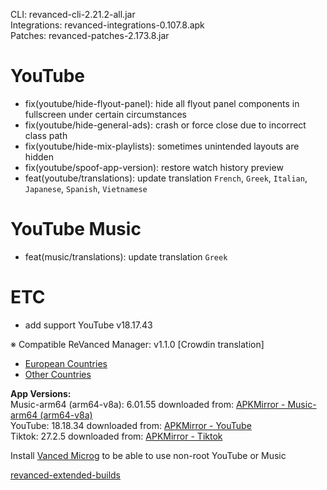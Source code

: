 CLI: revanced-cli-2.21.2-all.jar  
Integrations: revanced-integrations-0.107.8.apk  
Patches: revanced-patches-2.173.8.jar  

YouTube
==
- fix(youtube/hide-flyout-panel): hide all flyout panel components in fullscreen under certain circumstances
- fix(youtube/hide-general-ads): crash or force close due to incorrect class path
- fix(youtube/hide-mix-playlists): sometimes unintended layouts are hidden
- fix(youtube/spoof-app-version): restore watch history preview
- feat(youtube/translations): update translation
`French`, `Greek`, `Italian`, `Japanese`, `Spanish`, `Vietnamese`


YouTube Music
==
- feat(music/translations): update translation
`Greek`


ETC
==
- add support YouTube v18.17.43


※ Compatible ReVanced Manager: v1.1.0
[Crowdin translation]
- [European Countries](https://crowdin.com/project/revancedextendedeu)
- [Other Countries](https://crowdin.com/project/revancedextended)
  
**App Versions:**  
Music-arm64 (arm64-v8a): 6.01.55
downloaded from: [APKMirror - Music-arm64 (arm64-v8a)](https://www.apkmirror.com/apk/google-inc/youtube-music/youtube-music-6-01-55-release/youtube-music-6-01-55-android-apk-download/)  
YouTube: 18.18.34
downloaded from: [APKMirror - YouTube](https://www.apkmirror.com/apk/google-inc/youtube/youtube-18-18-34-release/youtube-18-18-34-2-android-apk-download/)  
Tiktok: 27.2.5
downloaded from: [APKMirror - Tiktok](https://www.apkmirror.com/apk/tiktok-pte-ltd/tik-tok-including-musical-ly/tik-tok-including-musical-ly-27-2-5-release/tiktok-27-2-5-android-apk-download/)  

Install [Vanced Microg](https://github.com/inotia00/VancedMicroG/releases) to be able to use non-root YouTube or Music  

[revanced-extended-builds](https://github.com/E85Addict/revanced-extended-builds)  
